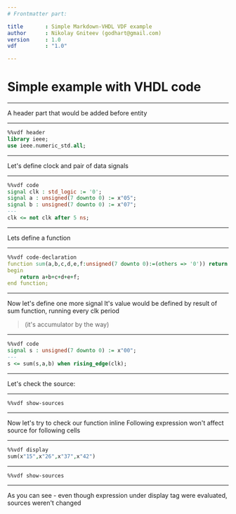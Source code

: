 ```yaml
---
# Frontmatter part:

title       : Simple Markdown-VHDL VDF example
author      : Nikolay Gniteev (godhart@gmail.com)
version     : 1.0
vdf         : "1.0" 

---
```


# Simple example with VHDL code 

---

A header part that would be added before entity

---

```vhdl
%%vdf header
library ieee;
use ieee.numeric_std.all;
```

---

Let's define clock and pair of data signals

---

```vhdl
%%vdf code
signal clk : std_logic := '0';
signal a : unsigned(7 downto 0) := x"05";
signal b : unsigned(7 downto 0) := x"07";
---
clk <= not clk after 5 ns;
```

---

Lets define a function

---

```vhdl
%%vdf code-declaration
function sum(a,b,c,d,e,f:unsigned(7 downto 0):=(others => '0')) return unsigned is
begin
    return a+b+c+d+e+f;
end function;
```

---

Now let's define one more signal
It's value would be defined by result of sum function, running every clk period

> (it's accumulator by the way)

---

```vhdl
%%vdf code
signal s : unsigned(7 downto 0) := x"00";
---
s <= sum(s,a,b) when rising_edge(clk);
```

---

Let's check the source:

---

```
%%vdf show-sources
```

---

Now let's try to check our function inline
Following expression won't affect source for following cells

---

```vhdl
%%vdf display
sum(x"15",x"26",x"37",x"42")
```

---

```
%%vdf show-sources
```

---

As you can see - even though expression under display tag were evaluated, sources weren't changed
